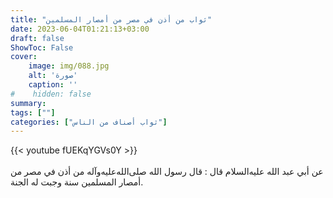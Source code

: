 ```yaml
---
title: "ثواب من أذن في مصر من أمصار المسلمين"
date: 2023-06-04T01:21:13+03:00
draft: false
ShowToc: False
cover:
    image: img/088.jpg
    alt: 'صورة'
    caption: ''
#    hidden: false
summary: 
tags: [""]
categories: ["ثواب أصناف من الناس"]
---
```

{{< youtube fUEKqYGVs0Y >}}  
 <br>
عن أبي عبد الله عليه‌السلام قال : قال رسول الله صلى‌الله‌عليه‌وآله
من أذن في مصر من أمصار المسلمين سنة وجبت له الجنة.

